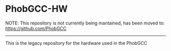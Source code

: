 # PhobGCC-HW
NOTE: This repository is not currently being mantained, has been moved to: https://github.com/PhobGCC

***

This is the legacy repository for the hardware used in the PhobGCC
